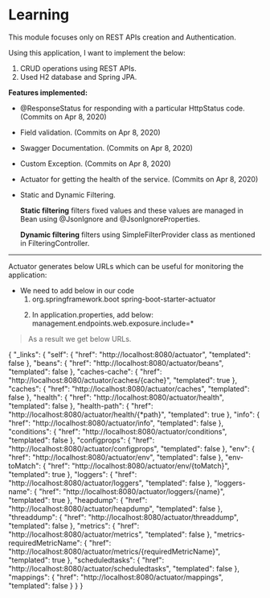 # Learning
This module focuses only on REST APIs creation and Authentication.

Using this application, I want to implement the below:
1) CRUD operations using REST APIs.
2) Used H2 database and Spring JPA.



**Features implemented:**
- @ResponseStatus for responding with a particular HttpStatus code. (Commits on Apr 8, 2020)
- Field validation. (Commits on Apr 8, 2020)
- Swagger Documentation. (Commits on Apr 8, 2020)
- Custom Exception. (Commits on Apr 8, 2020)
- Actuator for getting the health of the service. (Commits on Apr 8, 2020)
- Static and Dynamic Filtering.

	**Static filtering** filters fixed values and these values are managed in Bean using @JsonIgnore and @JsonIgnoreProperties.
	
	**Dynamic filtering** filters using SimpleFilterProvider class as mentioned in FilteringController.

-------------------------------------------------------------------------------------------------------
Actuator generates below URLs which can be useful for monitoring the application:
- We need to add below in our code
  1) <dependency>
			<groupId>org.springframework.boot</groupId>
			<artifactId>spring-boot-starter-actuator</artifactId>
		</dependency>
    
  2) In application.properties, add below:
    management.endpoints.web.exposure.include=*
    
 >  As a result we get below URLs.
   
{
  "_links": {
    "self": {
      "href": "http://localhost:8080/actuator",
      "templated": false
    },
    "beans": {
      "href": "http://localhost:8080/actuator/beans",
      "templated": false
    },
    "caches-cache": {
      "href": "http://localhost:8080/actuator/caches/{cache}",
      "templated": true
    },
    "caches": {
      "href": "http://localhost:8080/actuator/caches",
      "templated": false
    },
    "health": {
      "href": "http://localhost:8080/actuator/health",
      "templated": false
    },
    "health-path": {
      "href": "http://localhost:8080/actuator/health/{*path}",
      "templated": true
    },
    "info": {
      "href": "http://localhost:8080/actuator/info",
      "templated": false
    },
    "conditions": {
      "href": "http://localhost:8080/actuator/conditions",
      "templated": false
    },
    "configprops": {
      "href": "http://localhost:8080/actuator/configprops",
      "templated": false
    },
    "env": {
      "href": "http://localhost:8080/actuator/env",
      "templated": false
    },
    "env-toMatch": {
      "href": "http://localhost:8080/actuator/env/{toMatch}",
      "templated": true
    },
    "loggers": {
      "href": "http://localhost:8080/actuator/loggers",
      "templated": false
    },
    "loggers-name": {
      "href": "http://localhost:8080/actuator/loggers/{name}",
      "templated": true
    },
    "heapdump": {
      "href": "http://localhost:8080/actuator/heapdump",
      "templated": false
    },
    "threaddump": {
      "href": "http://localhost:8080/actuator/threaddump",
      "templated": false
    },
    "metrics": {
      "href": "http://localhost:8080/actuator/metrics",
      "templated": false
    },
    "metrics-requiredMetricName": {
      "href": "http://localhost:8080/actuator/metrics/{requiredMetricName}",
      "templated": true
    },
    "scheduledtasks": {
      "href": "http://localhost:8080/actuator/scheduledtasks",
      "templated": false
    },
    "mappings": {
      "href": "http://localhost:8080/actuator/mappings",
      "templated": false
    }
  }
}
